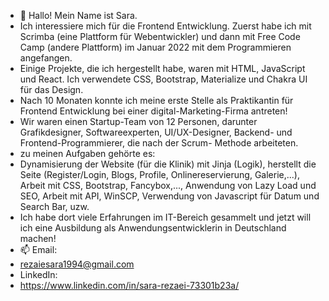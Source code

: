 - 👋 Hallo! Mein Name ist Sara.
-  Ich interessiere mich für die Frontend Entwicklung. Zuerst habe ich mit Scrimba (eine Plattform für Webentwickler) und dann mit Free Code Camp (andere Plattform) im      Januar 2022 mit dem Programmieren angefangen.
-  Einige Projekte, die ich hergestellt habe, waren mit HTML, JavaScript und React. Ich verwendete CSS, Bootstrap, Materialize und Chakra UI für das Design.
-  Nach 10 Monaten konnte ich meine erste Stelle als Praktikantin für Frontend Entwicklung bei einer digital-Marketing-Firma antreten!
-  Wir waren einen Startup-Team von 12 Personen, darunter Grafikdesigner, Softwareexperten, UI/UX-Designer, Backend- und Frontend-Programmierer, die nach der Scrum-  	    Methode arbeiteten. 
-  zu meinen Aufgaben gehörte es:  
-  Dynamisierung der Website (für die Klinik) mit Jinja (Logik), herstellt die Seite (Register/Login, Blogs, Profile, Onlinereservierung, Galerie,...), Arbeit mit CSS,        Bootstrap, Fancybox,..., Anwendung von Lazy Load und SEO, Arbeit mit API, WinSCP, Verwendung von Javascript für Datum und Search Bar, uzw.
-  Ich habe dort viele Erfahrungen im IT-Bereich gesammelt und jetzt will ich eine Ausbildung als Anwendungsentwicklerin in Deutschland machen!
- 📫 Email:
- rezaiesara1994@gmail.com
- LinkedIn:
- https://www.linkedin.com/in/sara-rezaei-73301b23a/

